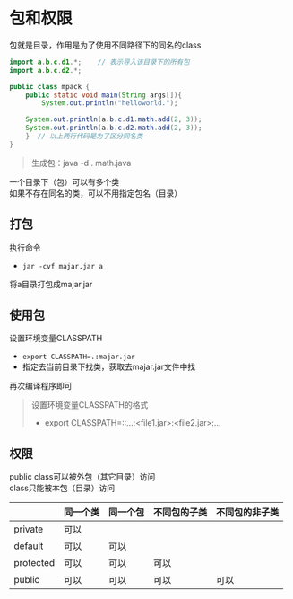 # **包和权限**
包就是目录，作用是为了使用不同路径下的同名的class
```java
import a.b.c.d1.*;    // 表示导入该目录下的所有包
import a.b.c.d2.*;

public class mpack {
    public static void main(String args[]){
        System.out.println("helloworld.");

	System.out.println(a.b.c.d1.math.add(2, 3));
	System.out.println(a.b.c.d2.math.add(2, 3));
    }  // 以上两行代码是为了区分同名类
}

```

> 生成包：java -d . math.java  

一个目录下（包）可以有多个类  
如果不存在同名的类，可以不用指定包名（目录）


## **打包**
执行命令  
- `jar -cvf majar.jar a`   
      
将a目录打包成majar.jar


## **使用包**
设置环境变量CLASSPATH
- `export CLASSPATH=.:majar.jar`   
- 指定去当前目录下找类，获取去majar.jar文件中找    

再次编译程序即可 

> 设置环境变量CLASSPATH的格式
> - export CLASSPATH=<DIR1>:<DIR2>:...:<file1.jar>:<file2.jar>:...


## **权限**
public class可以被外包（其它目录）访问  
class只能被本包（目录）访问  

|          | 同一个类 | 同一个包 | 不同包的子类 | 不同包的非子类 |   
| ---      | ---     | ---     | ---         | ---           |   
| private  | 可以     |         |             |               | 
| default  | 可以     | 可以    |             |               |   
| protected| 可以     | 可以    | 可以         |               | 
| public   | 可以|可以|可以|可以|
